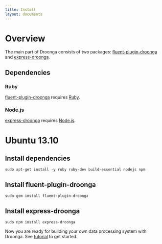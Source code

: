 ```yaml
---
title: Install
layout: documents
---
```


# Overview

The main part of Droonga consists of two packages: [fluent-plugin-droonga][] and [express-droonga][].

## Dependencies

### Ruby

[fluent-plugin-droonga][] requires [Ruby][].

### Node.js

[express-droonga][] requires [Node.js][].


# Ubuntu 13.10

## Install dependencies

    sudo apt-get install -y ruby ruby-dev build-essential nodejs npm

## Install fluent-plugin-droonga

    sudo gem install fluent-plugin-droonga

## Install express-droonga

    sudo npm install express-droonga

Now you are ready for building your own data processing system with Droonga. See [tutorial](/tutorial/) to get started.

  [Ruby]: http://www.ruby-lang.org/
  [Node.js]: http://nodejs.org/
  [fluent-plugin-droonga]: https://github.com/droonga/fluent-plugin-droonga
  [express-droonga]: https://github.com/droonga/express-droonga
